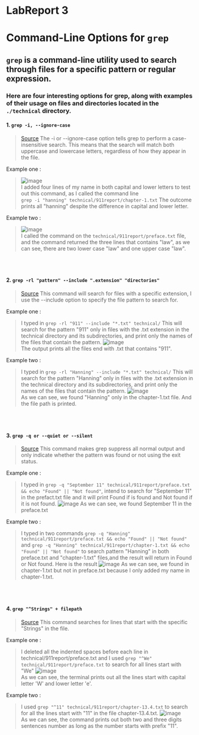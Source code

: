 # LabReport 3
# Command-Line Options for `grep`
## `grep` is a command-line utility used to search through files for a specific pattern or regular expression. 
### Here are four interesting options for grep, along with examples of their usage on files and directories located in the `./technical` directory.

#### 1.  `grep -i, --ignore-case`
> [Source](https://sourcegear.com/diffmerge/webhelp/sec__opt__folderfilters__case.html)
>The -i or --ignore-case option tells grep to perform a case-insensitive search. 
>This means that the search will match both uppercase and lowercase letters, regardless of how they appear in the file.

Example one :
>![image](https://github.com/TacoKilla420/cse15l-lab-reports/assets/102259888/84ce4d18-a490-42dd-9431-8b791b114bf8)\
>I added four lines of my name in both capital and lower letters to test out this command, as I called the command line\
>`grep -i "hanning" technical/911report/chapter-1.txt` The outcome prints all "hanning" despite the difference in capital and lower letter.

Example two :
>![image](https://github.com/TacoKilla420/cse15l-lab-reports/assets/102259888/46246851-622e-454c-aa7e-99e003a63f80)\
>I called the command on the `technical/911report/preface.txt` file, and the command returned the three lines that contains "law", as we can see, there are two lower case "law" and one upper case "law".

<br/><br/>
#### 2. `grep -rl "pattern" --include ".extension" "directories"`
> [Source](https://docs.oracle.com/cd/E19620-01/805-3902/6j3n40vtk/index.html)
>This command will search for files with a specific extension, I use the --include option to specify the file pattern to search for.

Example one :
>I typed in `grep -rl "911" --include "*.txt" technical/`
>This will search for the pattern "911" only in files with the .txt extension in the technical directory and its subdirectories, and print only the names of the files that contain the pattern.
>![image](https://github.com/TacoKilla420/cse15l-lab-reports/assets/102259888/41fdbe51-9eeb-4efd-8e0e-0cd3041a3d66)\
>The output prints all the files end with .txt that contains "911".

Example two :
>I typed in `grep -rl "Hanning" --include "*.txt" technical/`
>This will search for the pattern "Hanning" only in files with the .txt extension in the technical directory and its subdirectories, and print only the names of the files that contain the pattern.
>![image](https://github.com/TacoKilla420/cse15l-lab-reports/assets/102259888/00542b32-5470-4fc1-8cc7-d019a2132923)\
>As we can see, we found "Hanning" only in the chapter-1.txt file. And the file path is printed.

<br/><br/>
#### 3. `grep -q or --quiet or --silent`
> [Source](https://stackoverflow.com/questions/48115340/how-to-use-grep-to-detect-if-specific-text-is-found-inside-a-folder)
>This command makes grep suppress all normal output and only indicate whether the pattern was found or not using the exit status.

Example one : 
>I typed in `grep -q "September 11" technical/911report/preface.txt && echo "Found" || "Not found"`, intend to search for "September 11" in the prefact.txt file and it will print Found if is found and Not found if it is not found.
>![image](https://github.com/TacoKilla420/cse15l-lab-reports/assets/102259888/06728a10-d3db-42b3-ac94-4f4de7cc886f)
>As we can see, we found September 11 in the preface.txt

Example two :
>I typed in two commands `grep -q "Hanning" technical/911report/preface.txt && echo "Found" || "Not found"` and `grep -q "Hanning" technical/911report/chapter-1.txt && echo "Found" || "Not found"` to search pattern "Hanning" in both preface.txt and "chapter-1.txt" files,and the result will return in Found or Not found.
>Here is the result
>![image](https://github.com/TacoKilla420/cse15l-lab-reports/assets/102259888/10958c16-90c6-45ab-865a-8c9eed0cf5c9)
>As we can see, we found in chapter-1.txt but not in preface.txt because I only added my name in chapter-1.txt.

<br/><br/>
#### 4. `grep "^Strings" + filepath`
> [Source](https://docs.oracle.com/cd/E19253-01/806-7612/filesearch-96061/index.html)
>This command searches for lines that start with the specific "Strings" in the file.

Example one :
>I deleted all the indented spaces before each line in technical/911report/preface.txt and I used `grep "^We" technical/911report/preface.txt` to search for all lines start with "We"
>![image](https://github.com/TacoKilla420/cse15l-lab-reports/assets/102259888/acba6e9e-b275-4fae-88b3-b3c8971dec68)\
>As we can see, the terminal prints out all the lines start with capital letter 'W' and lower letter 'e'.

Example two :
>I used `grep "^11" technical/911report/chapter-13.4.txt` to search for all the lines start with "11" in the file chapter-13.4.txt.
>![image](https://github.com/TacoKilla420/cse15l-lab-reports/assets/102259888/059f1779-cb75-4406-adb4-063ca686afa2)\
>As we can see, the command prints out both two and three digits sentences number as long as the number starts with prefix "11".

